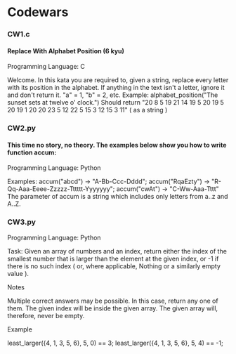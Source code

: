 # Codewars
### CW1.c 
#### Replace With Alphabet Position (6 kyu)
Programming Language: C

Welcome. In this kata you are required to, given a string, replace every letter with its position in the alphabet. If anything in the text isn't a letter, ignore it and don't return it. "a" = 1, "b" = 2, etc. Example: alphabet_position("The sunset sets at twelve o' clock.") Should return "20 8 5 19 21 14 19 5 20 19 5 20 19 1 20 20 23 5 12 22 5 15 3 12 15 3 11" ( as a string )

### CW2.py
#### This time no story, no theory. The examples below show you how to write function accum:
Programming Language: Python

Examples:
accum("abcd") -> "A-Bb-Ccc-Dddd"; accum("RqaEzty") -> "R-Qq-Aaa-Eeee-Zzzzz-Tttttt-Yyyyyyy"; accum("cwAt") -> "C-Ww-Aaa-Tttt"
The parameter of accum is a string which includes only letters from a..z and A..Z.

### CW3.py
Programming Language: Python

Task: Given an array of numbers and an index, return either the index of the smallest number that is larger than the element at the given index, or -1 if there is no such index ( or, where applicable, Nothing or a similarly empty value ).

Notes

Multiple correct answers may be possible. In this case, return any one of them.
The given index will be inside the given array.
The given array will, therefore, never be empty.

Example

least_larger({4, 1, 3, 5, 6}, 5, 0) ==  3;
least_larger({4, 1, 3, 5, 6}, 5, 4) == -1;
